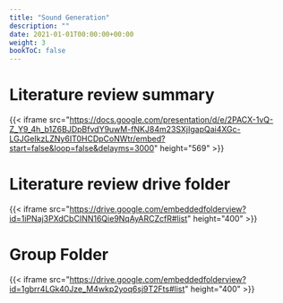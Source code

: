```yaml
---
title: "Sound Generation"
description: ""
date: 2021-01-01T00:00:00+00:00
weight: 3
bookToC: false
---
```


# Literature review summary

{{< iframe src="https://docs.google.com/presentation/d/e/2PACX-1vQ-Z_Y9_4h_b1Z6BJDpBfvdY9uwM-fNKJ84m23SXjIgapQai4XGc-LGJGeIkzLZNy6IT0HCDpCoNWtr/embed?start=false&loop=false&delayms=3000" height="569" >}}


# Literature review drive folder

{{< iframe src="https://drive.google.com/embeddedfolderview?id=1iPNaj3PXdCbCINN16Qie9NqAyARCZcfR#list" height="400" >}}


# Group Folder

{{< iframe src="https://drive.google.com/embeddedfolderview?id=1gbrr4LGk40Jze_M4wkp2yoq6sj9T2Fts#list" height="400" >}}

